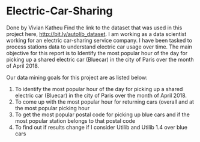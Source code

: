 # Electric-Car-Sharing

Done by Vivian Katheu
Find the link to the dataset that was used in this project here,  http://bit.ly/autolib_dataset.
I am working as a data scientist working for an electric car-sharing service company. I have been tasked to process stations data to understand electric car usage over time.
The main objective for this report is to Identify the most popular hour of the day for picking up a shared electric car (Bluecar) in the city of Paris over the month of April 2018.

Our data mining goals for this project are as listed below:

1. To identify the most popular hour of the day for picking up a shared electric car (Bluecar) in the city of Paris over the month of April 2018.
2. To come up with the most popular hour for returning cars (overall and at the most popular picking hour
3. To get the most popular postal code for picking up blue cars and if the most popular station belongs to that postal code
4. To find out if results change if I consider Utilib and Utilib 1.4 over blue cars


